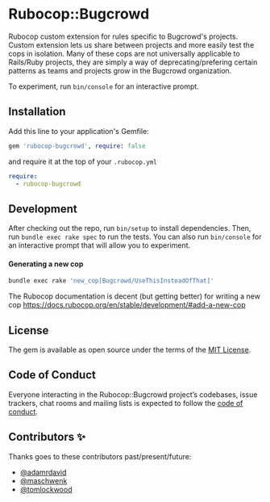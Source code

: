 # Rubocop::Bugcrowd

Rubocop custom extension for rules specific to Bugcrowd's projects. Custom extension lets us share between projects and more easily test the cops in isolation. Many of these cops are not universally applicable to Rails/Ruby projects, they are simply a way of deprecating/prefering certain patterns as teams and projects grow in the Bugcrowd organization.

To experiment, run `bin/console` for an interactive prompt.

## Installation

Add this line to your application's Gemfile:

```ruby
gem 'rubocop-bugcrowd', require: false
```

and require it at the top of your `.rubocop.yml`

```yaml
require:
  - rubocop-bugcrowd
```
## Development

After checking out the repo, run `bin/setup` to install dependencies. Then, run `bundle exec rake spec` to run the tests. You can also run `bin/console` for an interactive prompt that will allow you to experiment.

#### Generating a new cop

```bash
bundle exec rake 'new_cop[Bugcrowd/UseThisInsteadOfThat]'
```

The Rubocop documentation is decent (but getting better) for writing a new cop https://docs.rubocop.org/en/stable/development/#add-a-new-cop

## License

The gem is available as open source under the terms of the [MIT License](https://opensource.org/licenses/MIT).

## Code of Conduct

Everyone interacting in the Rubocop::Bugcrowd project’s codebases, issue trackers, chat rooms and mailing lists is expected to follow the [code of conduct](https://github.com/bugcrowd/rubocop-bugcrowd/blob/master/CODE_OF_CONDUCT.md).


## Contributors ✨

Thanks goes to these contributors past/present/future:

- [@adamrdavid](https://github.com/adamrdavid)
- [@maschwenk](https://github.com/maschwenk)
- [@tomlockwood](https://github.com/tomlockwood)


